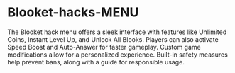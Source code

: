 # Blooket-hacks-MENU
The Blooket hack menu offers a sleek interface with features like Unlimited Coins, Instant Level Up, and Unlock All Blooks. Players can also activate Speed Boost and Auto-Answer for faster gameplay. Custom game modifications allow for a personalized experience. Built-in safety measures help prevent bans, along with a guide for responsible usage.

